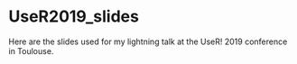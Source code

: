 # UseR2019_slides
Here are the slides used for my lightning talk at the UseR! 2019 conference in Toulouse.
